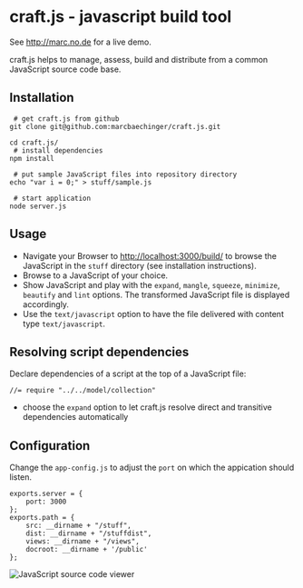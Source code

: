 # craft.js - javascript build tool

See http://marc.no.de for a live demo.

craft.js helps to manage, assess, build and distribute from a common JavaScript source code base.

## Installation 

```
 # get craft.js from github
git clone git@github.com:marcbaechinger/craft.js.git

cd craft.js/
 # install dependencies
npm install

 # put sample JavaScript files into repository directory 
echo "var i = 0;" > stuff/sample.js

 # start application
node server.js

```

## Usage

- Navigate your Browser to [http://localhost:3000/build/](http://localhost:3000/build/) to browse the JavaScript in the `stuff` directory (see installation instructions).
- Browse to a JavaScript of your choice.
- Show JavaScript and play with the `expand`, `mangle`, `squeeze`, `minimize`, `beautify` and `lint` options. The transformed JavaScript file is displayed accordingly.
- Use the `text/javascript` option to have the file delivered with content type `text/javascript`.


## Resolving script dependencies

Declare dependencies of a script at the top of a JavaScript file:

```
//= require "../../model/collection"
```

- choose the `expand` option to let craft.js resolve direct and transitive dependencies automatically

## Configuration

Change the `app-config.js` to adjust the `port` on which the appication should listen.

```
exports.server = {
	port: 3000
};
exports.path = {
	src: __dirname + "/stuff",
	dist: __dirname + "/stuffdist",
	views: __dirname + "/views",
	docroot: __dirname + '/public'
};

```
![JavaScript source code viewer](/marcbaechinger/craft.js/raw/master/screenshot.jpg)